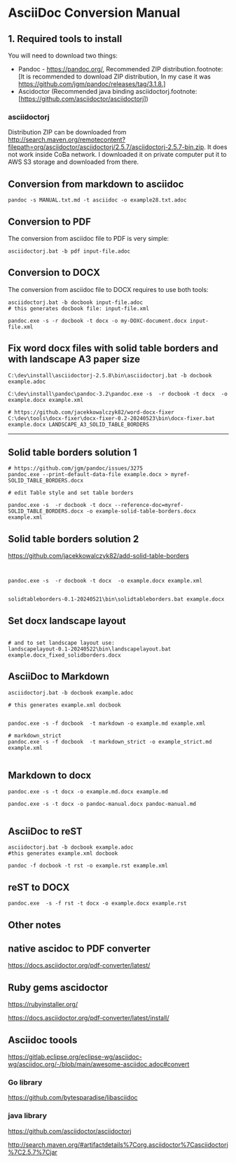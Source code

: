 # AsciiDoc Conversion Manual  
  
  
  
## 1. Required tools to install  
  
You will need to download two things:  
  
* Pandoc - https://pandoc.org/, Recommended ZIP distribution.footnote:[It is recommended to download ZIP distribution, In my case it was https://github.com/jgm/pandoc/releases/tag/3.1.8.]  
* Ascidoctor (Recommended java binding asciidoctorj.footnote:[https://github.com/asciidoctor/asciidoctorj])  


### asciidoctorj  
  
Distribution ZIP can be downloaded from http://search.maven.org/remotecontent?filepath=org/asciidoctor/asciidoctorj/2.5.7/asciidoctorj-2.5.7-bin.zip. It does not work inside CoBa network. I downloaded it on private computer put it to AWS S3 storage and downloaded from there.  
  
 
## Conversion from markdown to asciidoc 

```
pandoc -s MANUAL.txt.md -t asciidoc -o example28.txt.adoc
```
 
## Conversion to PDF  
  
The conversion from asciidoc file to PDF is very simple:  
  
``` 
asciidoctorj.bat -b pdf input-file.adoc  
```
  
 
  
   
## Conversion to DOCX  
  
The conversion from asciidoc file to DOCX requires to use both tools:  
  
```
asciidoctorj.bat -b docbook input-file.adoc  
# this generates docbook file: input-file.xml  
  
pandoc.exe -s -r docbook -t docx -o my-DOXC-document.docx input-file.xml  

```


## Fix word docx files with solid table borders and with landscape A3 paper size 

``` 
C:\dev\install\asciidoctorj-2.5.8\bin\asciidoctorj.bat -b docbook example.adoc  
  
C:\dev\install\pandoc\pandoc-3.2\pandoc.exe -s  -r docbook -t docx  -o example.docx example.xml  
  
# https://github.com/jacekkowalczyk82/word-docx-fixer  
C:\dev\tools\docx-fixer\docx-fixer-0.2-20240523\bin\docx-fixer.bat example.docx LANDSCAPE_A3_SOLID_TABLE_BORDERS
```


----


## Solid table borders solution 1 

```
# https://github.com/jgm/pandoc/issues/3275
pandoc.exe --print-default-data-file example.docx > myref-SOLID_TABLE_BORDERS.docx

# edit Table style and set table borders

pandoc.exe -s  -r docbook -t docx --reference-doc=myref-SOLID_TABLE_BORDERS.docx -o example-solid-table-borders.docx example.xml
```

## Solid table borders solution 2

https://github.com/jacekkowalczyk82/add-solid-table-borders

```


pandoc.exe -s  -r docbook -t docx  -o example.docx example.xml


solidtableborders-0.1-20240521\bin\solidtableborders.bat example.docx

```

## Set docx landscape layout 

```

# and to set landscape layout use:
landscapelayout-0.1-20240522\bin\landscapelayout.bat example.docx_fixed_solidborders.docx

```


## AsciiDoc to Markdown

```
asciidoctorj.bat -b docbook example.adoc

# this generates example.xml docbook


pandoc.exe -s -f docbook  -t markdown -o example.md example.xml

# markdown_strict
pandoc.exe -s -f docbook  -t markdown_strict -o example_strict.md example.xml


```


## Markdown to docx


```
pandoc.exe -s -t docx -o example.md.docx example.md

pandoc.exe -s -t docx -o pandoc-manual.docx pandoc-manual.md


```



## AsciiDoc to reST 

```
asciidoctorj.bat -b docbook example.adoc
#this generates example.xml docbook

pandoc -f docbook -t rst -o example.rst example.xml 

```

## reST to DOCX

```
pandoc.exe  -s -f rst -t docx -o example.docx example.rst

```



## Other notes


## native ascidoc to PDF converter 


https://docs.asciidoctor.org/pdf-converter/latest/



## Ruby gems ascidoctor 

https://rubyinstaller.org/

https://docs.asciidoctor.org/pdf-converter/latest/install/

## Asciidoc toools 

https://gitlab.eclipse.org/eclipse-wg/asciidoc-wg/asciidoc.org/-/blob/main/awesome-asciidoc.adoc#convert

### Go library 

https://github.com/bytesparadise/libasciidoc

### java library

https://github.com/asciidoctor/asciidoctorj

http://search.maven.org/#artifactdetails%7Corg.asciidoctor%7Casciidoctorj%7C2.5.7%7Cjar


